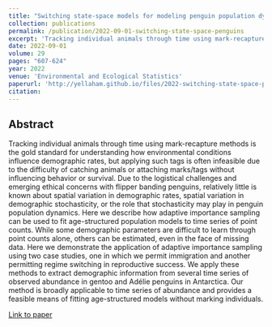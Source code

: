 ```yaml
---
title: "Switching state-space models for modeling penguin population dynamics"
collection: publications
permalink: /publication/2022-09-01-switching-state-space-penguins
excerpt: 'Tracking individual animals through time using mark-recapture methods is the gold standard for understanding how environmental conditions influence demographic rates, but applying such tags is often infeasible due to the difficulty of catching animals or attaching marks/tags without influencing behavior or survival. Due to the logistical challenges and emerging ethical concerns with flipper banding penguins, relatively little is known about spatial variation in demographic rates, spatial variation in demographic stochasticity, or the role that stochasticity may play in penguin population dynamics. Here we describe how adaptive importance sampling can be used to fit age-structured population models to time series of point counts. While some demographic parameters are difficult to learn through point counts alone, others can be estimated, even in the face of missing data. Here we demonstrate the application of adaptive importance sampling using two case studies, one in which we permit immigration and another permitting regime switching in reproductive success. We apply these methods to extract demographic information from several time series of observed abundance in gentoo and Adélie penguins in Antarctica. Our method is broadly applicable to time series of abundance and provides a feasible means of fitting age-structured models without marking individuals.'
date: 2022-09-01
volume: 29
pages: "607-624"
year: 2022
venue: 'Environmental and Ecological Statistics'
paperurl: 'http://yellaham.github.io/files/2022-switching-state-space-penguins.pdf'
citation: 
---
```


## Abstract
Tracking individual animals through time using mark-recapture methods is the gold standard for understanding how environmental conditions influence demographic rates, but applying such tags is often infeasible due to the difficulty of catching animals or attaching marks/tags without influencing behavior or survival. Due to the logistical challenges and emerging ethical concerns with flipper banding penguins, relatively little is known about spatial variation in demographic rates, spatial variation in demographic stochasticity, or the role that stochasticity may play in penguin population dynamics. Here we describe how adaptive importance sampling can be used to fit age-structured population models to time series of point counts. While some demographic parameters are difficult to learn through point counts alone, others can be estimated, even in the face of missing data. Here we demonstrate the application of adaptive importance sampling using two case studies, one in which we permit immigration and another permitting regime switching in reproductive success. We apply these methods to extract demographic information from several time series of observed abundance in gentoo and Adélie penguins in Antarctica. Our method is broadly applicable to time series of abundance and provides a feasible means of fitting age-structured models without marking individuals.

[Link to paper](http://yellaham.github.io/files/2022-switching-state-space-penguins.pdf)
